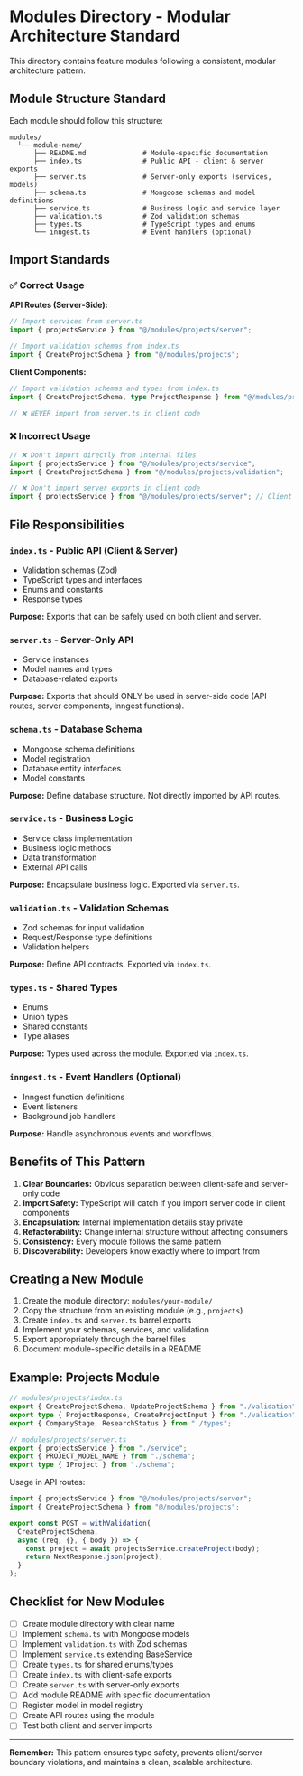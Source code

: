 # Modules Directory - Modular Architecture Standard

This directory contains feature modules following a consistent, modular architecture pattern.

## Module Structure Standard

Each module should follow this structure:

```
modules/
  └── module-name/
      ├── README.md              # Module-specific documentation
      ├── index.ts               # Public API - client & server exports
      ├── server.ts              # Server-only exports (services, models)
      ├── schema.ts              # Mongoose schemas and model definitions
      ├── service.ts             # Business logic and service layer
      ├── validation.ts          # Zod validation schemas
      ├── types.ts               # TypeScript types and enums
      └── inngest.ts             # Event handlers (optional)
```

## Import Standards

### ✅ Correct Usage

**API Routes (Server-Side):**
```typescript
// Import services from server.ts
import { projectsService } from "@/modules/projects/server";

// Import validation schemas from index.ts
import { CreateProjectSchema } from "@/modules/projects";
```

**Client Components:**
```typescript
// Import validation schemas and types from index.ts
import { CreateProjectSchema, type ProjectResponse } from "@/modules/projects";

// ❌ NEVER import from server.ts in client code
```

### ❌ Incorrect Usage

```typescript
// ❌ Don't import directly from internal files
import { projectsService } from "@/modules/projects/service";
import { CreateProjectSchema } from "@/modules/projects/validation";

// ❌ Don't import server exports in client code
import { projectsService } from "@/modules/projects/server"; // Client code
```

## File Responsibilities

### `index.ts` - Public API (Client & Server)
- Validation schemas (Zod)
- TypeScript types and interfaces
- Enums and constants
- Response types

**Purpose:** Exports that can be safely used on both client and server.

### `server.ts` - Server-Only API
- Service instances
- Model names and types
- Database-related exports

**Purpose:** Exports that should ONLY be used in server-side code (API routes, server components, Inngest functions).

### `schema.ts` - Database Schema
- Mongoose schema definitions
- Model registration
- Database entity interfaces
- Model constants

**Purpose:** Define database structure. Not directly imported by API routes.

### `service.ts` - Business Logic
- Service class implementation
- Business logic methods
- Data transformation
- External API calls

**Purpose:** Encapsulate business logic. Exported via `server.ts`.

### `validation.ts` - Validation Schemas
- Zod schemas for input validation
- Request/Response type definitions
- Validation helpers

**Purpose:** Define API contracts. Exported via `index.ts`.

### `types.ts` - Shared Types
- Enums
- Union types
- Shared constants
- Type aliases

**Purpose:** Types used across the module. Exported via `index.ts`.

### `inngest.ts` - Event Handlers (Optional)
- Inngest function definitions
- Event listeners
- Background job handlers

**Purpose:** Handle asynchronous events and workflows.

## Benefits of This Pattern

1. **Clear Boundaries:** Obvious separation between client-safe and server-only code
2. **Import Safety:** TypeScript will catch if you import server code in client components
3. **Encapsulation:** Internal implementation details stay private
4. **Refactorability:** Change internal structure without affecting consumers
5. **Consistency:** Every module follows the same pattern
6. **Discoverability:** Developers know exactly where to import from

## Creating a New Module

1. Create the module directory: `modules/your-module/`
2. Copy the structure from an existing module (e.g., `projects`)
3. Create `index.ts` and `server.ts` barrel exports
4. Implement your schemas, services, and validation
5. Export appropriately through the barrel files
6. Document module-specific details in a README

## Example: Projects Module

```typescript
// modules/projects/index.ts
export { CreateProjectSchema, UpdateProjectSchema } from "./validation";
export type { ProjectResponse, CreateProjectInput } from "./validation";
export { CompanyStage, ResearchStatus } from "./types";

// modules/projects/server.ts
export { projectsService } from "./service";
export { PROJECT_MODEL_NAME } from "./schema";
export type { IProject } from "./schema";
```

Usage in API routes:
```typescript
import { projectsService } from "@/modules/projects/server";
import { CreateProjectSchema } from "@/modules/projects";

export const POST = withValidation(
  CreateProjectSchema,
  async (req, {}, { body }) => {
    const project = await projectsService.createProject(body);
    return NextResponse.json(project);
  }
);
```

## Checklist for New Modules

- [ ] Create module directory with clear name
- [ ] Implement `schema.ts` with Mongoose models
- [ ] Implement `validation.ts` with Zod schemas
- [ ] Implement `service.ts` extending BaseService
- [ ] Create `types.ts` for shared enums/types
- [ ] Create `index.ts` with client-safe exports
- [ ] Create `server.ts` with server-only exports
- [ ] Add module README with specific documentation
- [ ] Register model in model registry
- [ ] Create API routes using the module
- [ ] Test both client and server imports

---

**Remember:** This pattern ensures type safety, prevents client/server boundary violations, and maintains a clean, scalable architecture.

